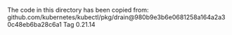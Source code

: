 The code in this directory has been copied from: github.com/kubernetes/kubectl/pkg/drain@980b9e3b6e0681258a164a2a30c48eb6ba28c6a1
Tag 0.21.14
